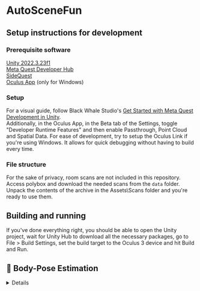# AutoSceneFun
## Setup instructions for development
### Prerequisite software
[Unity 2022.3.23f1](https://unity.com/download)\
[Meta Quest Developer Hub](https://developer.oculus.com/meta-quest-developer-hub/)\
[SideQuest](https://sidequestvr.com/setup-howto)\
[Oculus App](https://developer.oculus.com/documentation/unity/unity-link/) (only for Windows)

### Setup
For a visual guide, follow Black Whale Studio's [Get Started with Meta Quest Development in Unity](https://www.youtube.com/watch?v=BU9LYKM2TDc).\
Additionally, in the Oculus App, in the Beta tab of the Settings, toggle "Developer Runtime Features" and then enable Passthrough, Point Cloud and Spatial Data. For ease of development, try to setup the Oculus Link if you're using Windows. It allows for quick debugging without having to build every time.

### File structure
For the sake of privacy, room scans are not included in this repository. Access polybox and download the needed scans from the `data` folder. Unpack the contents of the archive in the Assets\Scans folder and you're ready to use them.

## Building and running
If you've done everything right, you should be able to open the Unity project, wait for Unity Hub to download all the necessary packages, go to File > Build Settings, set the build target to the Oculus 3 device and hit Build and Run. 

## :runner: Body-Pose Estimation
<details>

### Setup

***Disclaimer***: Streaming is not supported

Run the setup-file to setup the environment with the necessary dependencies and download models.

```
bash setup.sh
```
Add the ```--model``` flagg if only a specific model is needed (lite, full or heavy)
Example:
```
bash setup.sh --model lite
```

### Data
Put your data into `data` folder. For images, `.jpg` is the supported format. For videos, both `.mp4` and `.mov` are supported. No need for dividing folders.

### Body_pose.py

Default runs video-processing and saves results in the `output` folder (will be created if not present)

* `--mode`: Generate pose from [Image, Video, Stream] (by default: Video)
* `--model`: Path to model (by default: models/pose_landmarker_lite.task)
* `--data`: Path to image or video data folder (by default: data) (will process only single file, if path to single file is given)
* `--visualise`: Output visualisation of joints to output folder
* `--output`: Path to output folder (by default: output). Folder will be created if does not exist
* `--set_fps`: Set output fps for data.

The output is sorted by timestamps. A video of `fps` will only be evaluated at `--set_fps`, i.e. a 60 fps video will only generate `--set_fps` datapoints per second.

### Output formats

* ***Images***: .jpg
* ***Videos***: .mov
* ***Landmarks***: .json

</details>